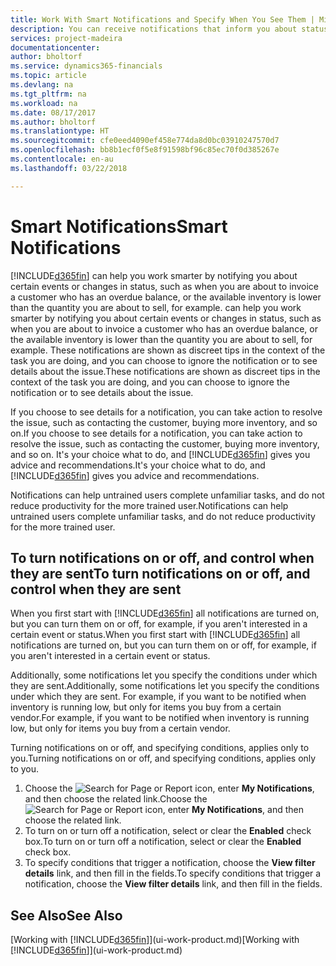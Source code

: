 ```yaml
---
title: Work With Smart Notifications and Specify When You See Them | Microsoft Docs
description: You can receive notifications that inform you about status changes or events, for example, an overdue balance or low inventory.
services: project-madeira
documentationcenter: 
author: bholtorf
ms.service: dynamics365-financials
ms.topic: article
ms.devlang: na
ms.tgt_pltfrm: na
ms.workload: na
ms.date: 08/17/2017
ms.author: bholtorf
ms.translationtype: HT
ms.sourcegitcommit: cfe0eed4090ef458e774da8d0bc03910247570d7
ms.openlocfilehash: bb8b1ecf0f5e8f91598bf96c85ec70f0d385267e
ms.contentlocale: en-au
ms.lasthandoff: 03/22/2018

---
```

# <a name="smart-notifications"></a><span data-ttu-id="8ce39-103">Smart Notifications</span><span class="sxs-lookup"><span data-stu-id="8ce39-103">Smart Notifications</span></span>
[!INCLUDE[d365fin](includes/d365fin_md.md)]<span data-ttu-id="8ce39-104"> can help you work smarter by notifying you about certain events or changes in status, such as when you are about to invoice a customer who has an overdue balance, or the available inventory is lower than the quantity you are about to sell, for example.</span><span class="sxs-lookup"><span data-stu-id="8ce39-104"> can help you work smarter by notifying you about certain events or changes in status, such as when you are about to invoice a customer who has an overdue balance, or the available inventory is lower than the quantity you are about to sell, for example.</span></span> <span data-ttu-id="8ce39-105">These notifications are shown as discreet tips in the context of the task you are doing, and you can choose to ignore the notification or to see details about the issue.</span><span class="sxs-lookup"><span data-stu-id="8ce39-105">These notifications are shown as discreet tips in the context of the task you are doing, and you can choose to ignore the notification or to see details about the issue.</span></span>  

<span data-ttu-id="8ce39-106">If you choose to see details for a notification, you can take action to resolve the issue, such as contacting the customer, buying more inventory, and so on.</span><span class="sxs-lookup"><span data-stu-id="8ce39-106">If you choose to see details for a notification, you can take action to resolve the issue, such as contacting the customer, buying more inventory, and so on.</span></span> <span data-ttu-id="8ce39-107">It's your choice what to do, and [!INCLUDE[d365fin](includes/d365fin_md.md)] gives you advice and recommendations.</span><span class="sxs-lookup"><span data-stu-id="8ce39-107">It's your choice what to do, and [!INCLUDE[d365fin](includes/d365fin_md.md)] gives you advice and recommendations.</span></span>  

<span data-ttu-id="8ce39-108">Notifications can help untrained users complete unfamiliar tasks, and do not reduce productivity for the more trained user.</span><span class="sxs-lookup"><span data-stu-id="8ce39-108">Notifications can help untrained users complete unfamiliar tasks, and do not reduce productivity for the more trained user.</span></span>  

## <a name="to-turn-notifications-on-or-off-and-control-when-they-are-sent"></a><span data-ttu-id="8ce39-109">To turn notifications on or off, and control when they are sent</span><span class="sxs-lookup"><span data-stu-id="8ce39-109">To turn notifications on or off, and control when they are sent</span></span>
<span data-ttu-id="8ce39-110">When you first start with [!INCLUDE[d365fin](includes/d365fin_md.md)] all notifications are turned on, but you can turn them on or off, for example, if you aren't interested in a certain event or status.</span><span class="sxs-lookup"><span data-stu-id="8ce39-110">When you first start with [!INCLUDE[d365fin](includes/d365fin_md.md)] all notifications are turned on, but you can turn them on or off, for example, if you aren't interested in a certain event or status.</span></span>  

<span data-ttu-id="8ce39-111">Additionally, some notifications let you specify the conditions under which they are sent.</span><span class="sxs-lookup"><span data-stu-id="8ce39-111">Additionally, some notifications let you specify the conditions under which they are sent.</span></span> <span data-ttu-id="8ce39-112">For example, if you want to be notified when inventory is running low, but only for items you buy from a certain vendor.</span><span class="sxs-lookup"><span data-stu-id="8ce39-112">For example, if you want to be notified when inventory is running low, but only for items you buy from a certain vendor.</span></span>  

<span data-ttu-id="8ce39-113">Turning notifications on or off, and specifying conditions, applies only to you.</span><span class="sxs-lookup"><span data-stu-id="8ce39-113">Turning notifications on or off, and specifying conditions, applies only to you.</span></span>  

1. <span data-ttu-id="8ce39-114">Choose the ![Search for Page or Report](media/ui-search/search_small.png "Search for Page or Report icon") icon, enter **My Notifications**, and then choose the related link.</span><span class="sxs-lookup"><span data-stu-id="8ce39-114">Choose the ![Search for Page or Report](media/ui-search/search_small.png "Search for Page or Report icon") icon, enter **My Notifications**, and then choose the related link.</span></span>
2. <span data-ttu-id="8ce39-115">To turn on or turn off a notification, select or clear the **Enabled** check box.</span><span class="sxs-lookup"><span data-stu-id="8ce39-115">To turn on or turn off a notification, select or clear the **Enabled** check box.</span></span>
3. <span data-ttu-id="8ce39-116">To specify conditions that trigger a notification, choose the **View filter details** link, and then fill in the fields.</span><span class="sxs-lookup"><span data-stu-id="8ce39-116">To specify conditions that trigger a notification, choose the **View filter details** link, and then fill in the fields.</span></span>  

## <a name="see-also"></a><span data-ttu-id="8ce39-117">See Also</span><span class="sxs-lookup"><span data-stu-id="8ce39-117">See Also</span></span>
<span data-ttu-id="8ce39-118">[Working with [!INCLUDE[d365fin](includes/d365fin_md.md)]](ui-work-product.md)</span><span class="sxs-lookup"><span data-stu-id="8ce39-118">[Working with [!INCLUDE[d365fin](includes/d365fin_md.md)]](ui-work-product.md)</span></span>

